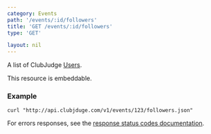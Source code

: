```yaml
---
category: Events
path: '/events/:id/followers'
title: 'GET /events/:id/followers'
type: 'GET'

layout: nil
---
```


A list of ClubJudge [Users](#user-model).

This resource is embeddable.

### Example

```
curl "http://api.clubjduge.com/v1/events/123/followers.json"
```

For errors responses, see the [response status codes documentation](#response-status-codes).
